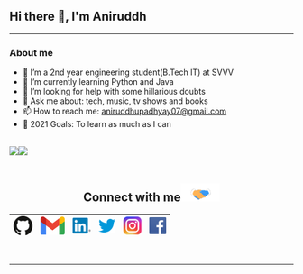 ## Hi there 👋, I'm Aniruddh
<hr>


### About me
* 🔭 I’m a 2nd year engineering student(B.Tech IT) at SVVV
* 🌱 I’m currently learning Python and Java
* 🤔 I’m looking for help with some hillarious doubts
* 💬 Ask me about: tech, music, tv shows and books
* 📫 How to reach me: aniruddhupadhyay07@gmail.com
* 🥅 2021 Goals: To learn as much as I can
<!--* ⚡ Fun fact: I love Coding, Space, Religion and History, and think about them all at the same time-->

<br>
<a><img height="137.3px" src="https://github-readme-stats.vercel.app/api?username=Aniruddh-482&count_private=true&show_icons=true&theme=react" /><!-- wi*quL3fcV --><img height="137.3px" src="https://github-readme-stats.vercel.app/api/top-langs/?username=Aniruddh-482&count_private=true&show_icons=true&theme=react" /></a>

<br>

<br>

<div align="center">

<h2>
Connect with me<img src="https://github.com/Aniruddh-482/Aniruddh-482/blob/main/My_Assets/Handshake.gif" height="32px">
</h2>

| [<img src="https://github.com/Aniruddh-482/Aniruddh-482/blob/main/My_Assets/github-logo-5F384D0265-seeklogo.com.png" alt="Github logo" width="34">](https://github.com/Aniruddh-482) | [<img src="https://github.com/Aniruddh-482/Aniruddh-482/blob/main/My_Assets/gmail-new-2020-logo-32DBE11BB4-seeklogo.com.png" alt="Gmail logo" height="32">](mailto:aniruddhupadhyay07@gmail.com) | [<img src="https://github.com/Aniruddh-482/Aniruddh-482/blob/main/My_Assets/linkedin-in-icon-logo-2E34704F04-seeklogo.com.png" alt="Linkedin Logo" width="32">](https://www.linkedin.com/in/aniruddh-upadhyay-0170a51b2/) | [<img src="https://github.com/Aniruddh-482/Aniruddh-482/blob/main/My_Assets/twitter-logo-7249D46199-seeklogo.com.png" alt="Twitter Logo" width="30">](https://twitter.com/Aniruddh_482) | [<img src="https://github.com/Aniruddh-482/Aniruddh-482/blob/main/My_Assets/instagram-new-2016-logo-D9D42A0AD4-seeklogo.com.png" alt="Instagram logo" width="32">](https://www.instagram.com/aniruddh_upadhyay_/) | [<img src="https://github.com/Aniruddh-482/Aniruddh-482/blob/main/My_Assets/facebook-logo-966BBFBC34-seeklogo.com.png" alt="Facebook Logo" width="30">](https://www.facebook.com/aniruddh.upadhyay.33)
|:---:|:---:|:---:|:---:|:---:|:---:|

</div>

<br>

<hr>

<!--
**Aniruddh-482/Aniruddh-482** is a ✨ _special_ ✨ repository because its `README.md` (this file) appears on your GitHub profile.
Here are some ideas to get you started:
-->
